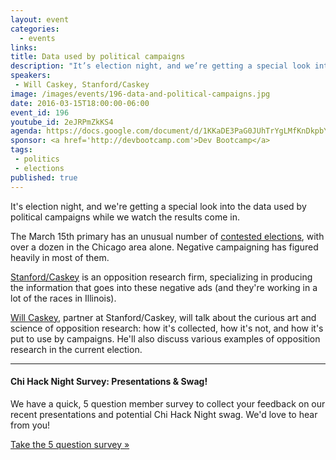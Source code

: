 ```yaml
---
layout: event
categories: 
  - events
links:
title: Data used by political campaigns
description: "It’s election night, and we’re getting a special look into the data used by political campaigns while we watch the results come in. Will Caskey, partner at Stanford/Caskey, will talk about the curious art and science of opposition research: how it’s collected, how it’s not, and how it’s put to use by campaigns. He’ll also discuss various examples of opposition research in the current election."
speakers:
 - Will Caskey, Stanford/Caskey
image: /images/events/196-data-and-political-campaigns.jpg
date: 2016-03-15T18:00:00-06:00
event_id: 196
youtube_id: 2eJRPmZkKS4
agenda: https://docs.google.com/document/d/1KKaDE3PaG0JUhTrYgLMfKnDkpbYiILOMy35RJyiNtYM/edit#
sponsor: <a href='http://devbootcamp.com'>Dev Bootcamp</a>
tags: 
 - politics
 - elections
published: true
---
```


It's election night, and we're getting a special look into the data used by political campaigns while we watch the results come in.

The March 15th primary has an unusual number of [contested elections](http://www.chicagotribune.com/suburbs/hinsdale/news/ct-dhd-candidate-filing-tl-1203-20151130-story.html), with over a dozen in the Chicago area alone. Negative campaigning has figured heavily in most of them.

[Stanford/Caskey](http://www.oppresearch.com/) is an opposition research firm, specializing in producing the information that goes into these negative ads (and they're working in a lot of the races in Illinois).

[Will Caskey](https://www.linkedin.com/in/willcaskey), partner at Stanford/Caskey, will talk about the curious art and science of opposition research: how it's collected, how it's not, and how it's put to use by campaigns. He'll also discuss various examples of opposition research in the current election. 


---

#### Chi Hack Night Survey: Presentations & Swag!

We have a quick, 5 question member survey to collect your feedback on our recent presentations and potential Chi Hack Night swag. We'd love to hear from you!

<a class='btn btn-success' href='https://docs.google.com/forms/d/17aPzPYL2bBvvzRm9JCkbaXyeN2xLIAsqOwYAY0IMmDs/viewform'>Take the 5 question survey &raquo;</a>